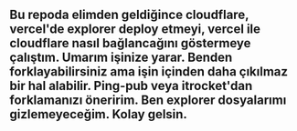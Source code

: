 ## Bu repoda elimden geldiğince cloudflare, vercel'de explorer deploy etmeyi, vercel ile cloudflare nasıl bağlancağını göstermeye çalıştım. Umarım işinize yarar. Benden forklayabilirsiniz ama işin içinden daha çıkılmaz bir hal alabilir. Ping-pub veya itrocket'dan forklamanızı öneririm. Ben explorer dosyalarımı gizlemeyeceğim. Kolay gelsin.
